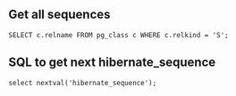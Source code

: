 ## Get all sequences
```
SELECT c.relname FROM pg_class c WHERE c.relkind = 'S';
```

## SQL to get next hibernate_sequence
```
select nextval('hibernate_sequence');
```

